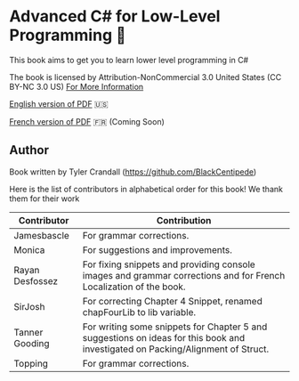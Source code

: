 # Advanced C# for Low-Level Programming :book:

This book aims to get you to learn lower level programming in C#

The book is licensed by Attribution-NonCommercial 3.0 United States (CC BY-NC 3.0 US) [For More Information](https://creativecommons.org/licenses/by-nc/3.0/us/)

[English version of PDF](https://github.com/BlackCentipede/AdvancedCSharpForLowLevelProgramming/blob/master/main.pdf) :us:

[French version of PDF]() :fr: (Coming Soon)

## Author
Book written by Tyler Crandall (https://github.com/BlackCentipede)

Here is the list of contributors in alphabetical order for this book! We thank them for their work

| Contributor  | Contribution |
| ------------- | ------------- |
| Jamesbascle | For grammar corrections. |
| Monica | For suggestions and improvements. |
| Rayan Desfossez | For fixing snippets and providing console images and grammar corrections and for French Localization of the book. |
|SirJosh | For correcting Chapter 4 Snippet, renamed chapFourLib to lib variable. |
| Tanner Gooding | For writing some snippets for Chapter 5 and suggestions on ideas for this book and investigated on Packing/Alignment of Struct. |
| Topping | For grammar corrections. |
